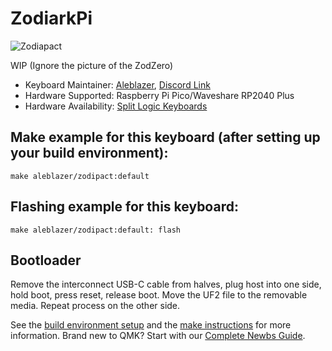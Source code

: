 # ZodiarkPi

![Zodiapact](https://i.imgur.com/iOvyZLMh.jpeg)

WIP (Ignore the picture of the ZodZero)

* Keyboard Maintainer: [Aleblazer](https://github.com/Aleblazer/), [Discord Link](https://discord.gg/BCSbXwskVt)
* Hardware Supported: Raspberry Pi Pico/Waveshare RP2040 Plus
* Hardware Availability: [Split Logic Keyboards](https://splitlogic.xyz/)

## Make example for this keyboard (after setting up your build environment):

    make aleblazer/zodipact:default

## Flashing example for this keyboard:
    make aleblazer/zodipact:default: flash
    
## Bootloader

Remove the interconnect USB-C cable from halves, plug host into one side, hold boot, press reset, release boot. Move the UF2 file to the removable media. Repeat process on the other side.

See the [build environment setup](https://docs.qmk.fm/#/getting_started_build_tools) and the [make instructions](https://docs.qmk.fm/#/getting_started_make_guide) for more information. Brand new to QMK? Start with our [Complete Newbs Guide](https://docs.qmk.fm/#/newbs).
